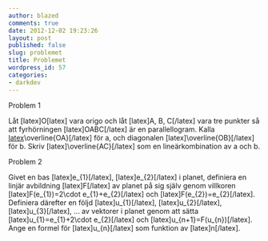 ```yaml
---
author: blazed
comments: true
date: 2012-12-02 19:23:26
layout: post
published: false
slug: problemet
title: Problemet
wordpress_id: 57
categories:
- darkdev
---
```


Problem 1

Låt [latex]O[latex] vara origo och låt [latex]A, B, C[/latex] vara tre punkter så att fyrhörningen [latex]OABC[/latex] är en parallellogram. Kalla [latex](1/4)\overline{OA}[/latex] för a, och diagonalen [latex]\overline{OB}[/latex] för b. Skriv [latex]\overline{AC}[/latex] som en lineärkombination av a och b.

Problem 2

Givet en bas [latex]e_{1}[/latex], [latex]e_{2}[/latex] i planet, definiera en linjär avbildning [latex]F[/latex] av planet på sig själv genom villkoren [latex]F(e_{1})=2\cdot e_{1}+e_{2}[/latex] och [latex]F(e_{2})=e_{2}[/latex]. Definiera därefter en följd [latex]u_{1}[/latex], [latex]u_{2}[/latex], [latex]u_{3}[/latex], ... av vektorer i planet genom att sätta [latex]u_{1}=e_{1}+2\cdot e_{2}[/latex] och [latex]u_{n+1}=F(u_{n})[/latex]. Ange en formel för [latex]u_{n}[/latex] som funktion av [latex]n[/latex].
